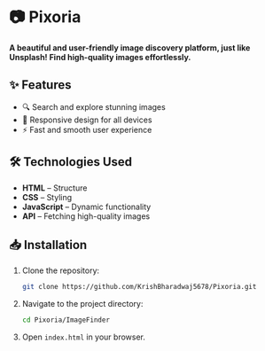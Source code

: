 # 📷 Pixoria  

**A beautiful and user-friendly image discovery platform, just like Unsplash! Find high-quality images effortlessly.**  

## ✨ Features  
- 🔍 Search and explore stunning images  
- 📱 Responsive design for all devices  
- ⚡ Fast and smooth user experience  

## 🛠️ Technologies Used  
- **HTML** – Structure  
- **CSS** – Styling  
- **JavaScript** – Dynamic functionality  
- **API** – Fetching high-quality images  

## 📥 Installation  
1. Clone the repository:  
   ```bash
   git clone https://github.com/KrishBharadwaj5678/Pixoria.git
   ```
2. Navigate to the project directory:  
   ```bash
   cd Pixoria/ImageFinder
   ```
3. Open `index.html` in your browser.  
